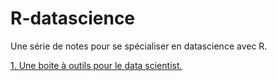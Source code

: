 # R-datascience

Une série de notes pour se spécialiser en datascience avec R. 


[1. Une boite à outils pour le data scientist.](1.boite_a_outils.pdf)